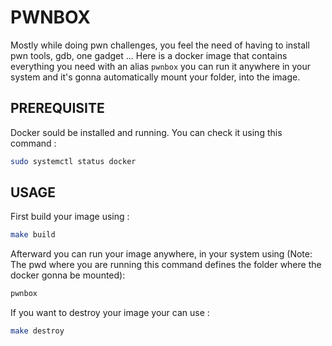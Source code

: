 # PWNBOX

Mostly while doing pwn challenges, you feel the need of having to install pwn tools, gdb, one gadget ... Here is a docker image that contains everything you need with an alias `pwnbox` you can run it anywhere in your system and it's gonna automatically mount your folder, into the image.

## PREREQUISITE
Docker sould be installed and running. You can check it using this command :
```bash
sudo systemctl status docker
```

## USAGE

First build your image using :
```bash
make build
```

Afterward you can run your image anywhere, in your system using (Note: The pwd where you are running this command defines the folder where the docker gonna be mounted):
```bash
pwnbox
```

If you want to destroy your image your can use :
```bash
make destroy
```